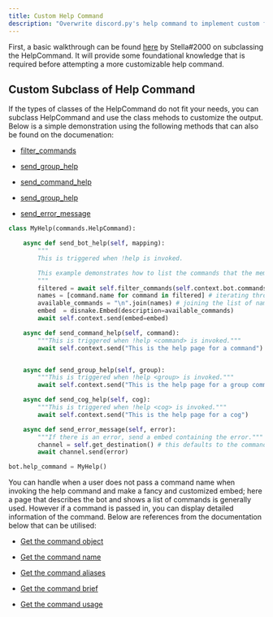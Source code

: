 ```yaml
---
title: Custom Help Command
description: "Overwrite discord.py's help command to implement custom functionality"
---
```


First, a basic walkthrough can be found [here](https://gist.github.com/InterStella0/b78488fb28cadf279dfd3164b9f0cf96) by Stella#2000 on subclassing the HelpCommand. It will provide some foundational knowledge that is required before attempting a more customizable help command.


## Custom Subclass of Help Command
If the types of classes of the HelpCommand do not fit your needs, you can subclass HelpCommand and use the class mehods to customize the output. Below is a simple demonstration using the following methods that can also be found on the documenation:

- [filter_commands](https://discordpy.readthedocs.io/en/stable/ext/commands/api.html#discord.ext.commands.HelpCommand.filter_commands)

- [send_group_help](https://discordpy.readthedocs.io/en/stable/ext/commands/api.html#discord.ext.commands.HelpCommand.send_bot_help)

- [send_command_help](https://discordpy.readthedocs.io/en/stable/ext/commands/api.html#discord.ext.commands.HelpCommand.send_command_help)

- [send_group_help](https://discordpy.readthedocs.io/en/stable/ext/commands/api.html#discord.ext.commands.HelpCommand.send_group_help)

- [send_error_message](https://discordpy.readthedocs.io/en/stable/ext/commands/api.html#discord.ext.commands.HelpCommand.send_error_message)



```python
class MyHelp(commands.HelpCommand):

    async def send_bot_help(self, mapping):
        """
        This is triggered when !help is invoked.

        This example demonstrates how to list the commands that the member invoking the help command can run.
        """
        filtered = await self.filter_commands(self.context.bot.commands, sort=True) # returns a list of command objects
        names = [command.name for command in filtered] # iterating through the commands objects getting names
        available_commands = "\n".join(names) # joining the list of names by a new line
        embed  = disnake.Embed(description=available_commands)
        await self.context.send(embed=embed)

    async def send_command_help(self, command):
        """This is triggered when !help <command> is invoked."""
        await self.context.send("This is the help page for a command")


    async def send_group_help(self, group):
        """This is triggered when !help <group> is invoked."""
        await self.context.send("This is the help page for a group command")

    async def send_cog_help(self, cog):
        """This is triggered when !help <cog> is invoked."""
        await self.context.send("This is the help page for a cog")

    async def send_error_message(self, error):
        """If there is an error, send a embed containing the error."""
        channel = self.get_destination() # this defaults to the command context channel
        await channel.send(error)

bot.help_command = MyHelp()
```

You can handle when a user does not pass a command name when invoking the help command and make a fancy and customized embed; here a page that describes the bot and shows a list of commands is generally used. However if a command is passed in, you can display detailed information of the command. Below are references from the documentation below that can be utilised:

- [Get the command object](https://discordpy.readthedocs.io/en/latest/ext/commands/api.html#discord.ext.commands.Bot.get_command)

- [Get the command name](https://discordpy.readthedocs.io/en/latest/ext/commands/api.html#discord.ext.commands.Command.name)

- [Get the command aliases](https://discordpy.readthedocs.io/en/latest/ext/commands/api.html#discord.ext.commands.Command.aliases)

- [Get the command brief](https://discordpy.readthedocs.io/en/latest/ext/commands/api.html#discord.ext.commands.Command.brief)

- [Get the command usage](https://discordpy.readthedocs.io/en/latest/ext/commands/api.html#discord.ext.commands.Command.usage)
